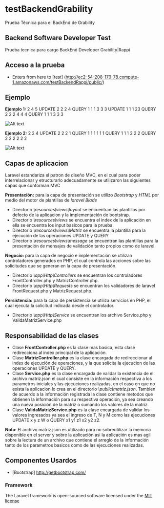 # testBackendGrability
Prueba Técnica para el BackEnd de Grability

## Backend Software Developer Test

Prueba tecnica para cargo BackEnd Developer Grability|Rappi

## Acceso a la prueba 

+ Enters from here to [test] (http://ec2-54-208-170-78.compute-1.amazonaws.com/testBackendRappi/public/)

## Ejemplo

**Ejemplo 1:**
2
4 5
UPDATE 2 2 2 4
QUERY 1 1 1 3 3 3
UPDATE 1 1 1 23
QUERY 2 2 2 4 4 4
QUERY 1 1 1 3 3 3

![Alt text](http://ec2-54-208-170-78.compute-1.amazonaws.com/EJEMPLO1.jpg "Ejemplo 1")

**Ejemplo 2:**
2
2 4
UPDATE 2 2 2 1
QUERY 1 1 1 1 1 1
QUERY 1 1 1 2 2 2
QUERY 2 2 2 2 2 2

![Alt text](http://ec2-54-208-170-78.compute-1.amazonaws.com/EJEMPLO2.jpg "Ejemplo 2")


## Capas de aplicacion

Laravel estandariza el patron de diseño MVC, en el cual para poder interrelacionar y etructurarlo adecuadamente se utilizaron las siguientes capas que conforman MVC

**Presentación:** para la capa de presentación se utilizo *Bootstrap* y *HTML* por medio del motor de plantillas de *laravel Blade*

+ Directorio *\resources\views\layout* se encuentran las plantillas por defecto de la aplicacion y la implementación de bootstrap.
+ Directorio *\resources\views* se encuentra el index de la aplicación en ella se encuentra los input basicos para la prueba.
+ Directorio *\resources\views\Matriz* se encuentra la plantilla para la ejecución de las operaciones UPDATE y QUERY
+ Directorio *\resources\views\message* se encuentran las plantillas para la presentación de mensajes de validación tanto propios como de laravel.

**Negocio:** para la capa de negocio e implementación se utilizan controladores generados en PHP, el cual controla las acciones sobre las solicitudes que se generan en la capa de presentación.

+ Directorio *\app\Http\Controllers* se encuentran los controladores FrontController.php y MatrizController.php.
+ Directorio *\app\Http\Requests* se encuentran los validadores de laravel FrontRequest.php y MatrizRequest.php.

**Persistencia:** para la capa de persistencia se utiliza servicios en PHP, el cual ejecuta la solicitud indicada desde el controlador.

+ Directorio *\app\Http\Service* se encuentran los archivo Service.php y ValidaMatrizService.php

## Responsabilidad de las clases

+ Clase **FrontController.php** es la clase mas basica, esta clase redirecciona al index principal de la aplicación.
+ Clase **MatrizController.php** es la clase encargada de redireccionar al index de ejecución de operaciones, y la que solicita la ejecucion de las operaciones UPDATE y QUERY.
+ Clase **Service.php** es la clase encargada de validar la existencia de el archivo matriz.json el cual consiste en la información respectiva a los parametros iniciales y las ejecuciones realizadas, en el caso en que no exista la aplicacion lo crea en el directorio *\public\matriz.json*. Tambien de acuerdo a la información registrada la clase contiene metodos que obtienen la información para su respectiva operación, ya sea creando una nueva posición de la matriz o sumando los valores de la matriz.
+ Clase **ValidaMatrizService.php** es la clase encargada de validar los valores ingresados ya sea el ingreso de T, N y M como las ejecuciones UPDATE x y z W o QUERY x1 y1 z1 x2 y2 z2.

**Nota:** El archivo matriz.json es utilizado para no sobreutilizar la memoria disponible en el server y sobre la aplicación asi la aplicación es mas agil sobre la lectura de un archivo que contiene el arreglo de la información tanto de los parametros basicos como de las ejecuciones realizadas.


## Componentes Usardos

+ [Bootstrap] http://getbootstrap.com/

### Framework

The Laravel framework is open-sourced software licensed under the [MIT license](http://opensource.org/licenses/MIT)
